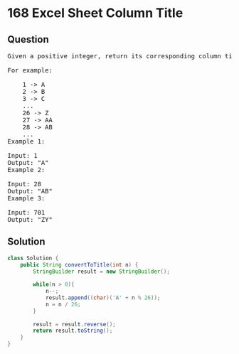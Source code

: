 # 168 Excel Sheet Column Title
## Question
<pre>
Given a positive integer, return its corresponding column title as appear in an Excel sheet.

For example:

    1 -> A
    2 -> B
    3 -> C
    ...
    26 -> Z
    27 -> AA
    28 -> AB 
    ...
Example 1:

Input: 1
Output: "A"
Example 2:

Input: 28
Output: "AB"
Example 3:

Input: 701
Output: "ZY"
</pre>
<div STYLE="page-break-after: always;">

## Solution
```java
class Solution {
    public String convertToTitle(int n) {
        StringBuilder result = new StringBuilder();
        
        while(n > 0){
            n--;
            result.append((char)('A' + n % 26));
            n = n / 26;
        }
        
        result = result.reverse();
        return result.toString();
    }
}
```
